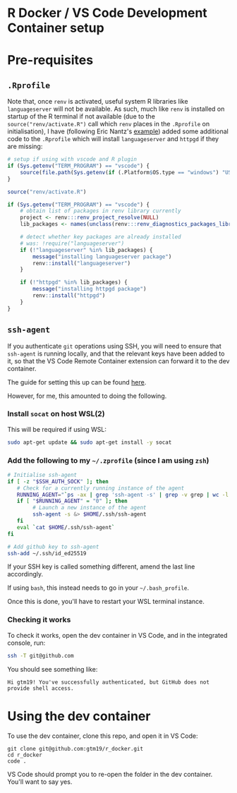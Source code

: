 # R Docker / VS Code Development Container setup

# Pre-requisites

## `.Rprofile`

Note that, once `renv` is activated, useful system R libraries like `languageserver` will not be available. As such, much like `renv` is installed on startup of the R terminal if not available (due to the `source("renv/activate.R")` call which `renv` places in the `.Rprofile` on initialisation), I have (following Eric Nantz's [example](https://github.com/rpodcast/r_dev_projects/blob/master/.devcontainer/README.md#using-renv-with-vs-code)) added some additional code to the `.Rprofile` which will install `languageserver` and `httpgd` if they are missing:

```r
# setup if using with vscode and R plugin
if (Sys.getenv("TERM_PROGRAM") == "vscode") {
    source(file.path(Sys.getenv(if (.Platform$OS.type == "windows") "USERPROFILE" else "HOME"), ".vscode-R", "init.R"))
}

source("renv/activate.R")

if (Sys.getenv("TERM_PROGRAM") == "vscode") {
    # obtain list of packages in renv library currently
    project <- renv:::renv_project_resolve(NULL)
    lib_packages <- names(unclass(renv:::renv_diagnostics_packages_library(project))$Packages)

    # detect whether key packages are already installed
    # was: !require("languageserver")
    if (!"languageserver" %in% lib_packages) {
        message("installing languageserver package")
        renv::install("languageserver")
    }

    if (!"httpgd" %in% lib_packages) {
        message("installing httpgd package")
        renv::install("httpgd")
    }
}

```

## `ssh-agent`

If you authenticate `git` operations using SSH, you will need to ensure that `ssh-agent` is running locally, and that the relevant keys have been added to it, so that the VS Code Remote Container extension can forward it to the dev container.

The guide for setting this up can be found [here](https://code.visualstudio.com/docs/remote/containers#_using-ssh-keys).

However, for me, this amounted to doing the following.

### Install `socat` on host WSL(2)

This will be required if using WSL:

```sh
sudo apt-get update && sudo apt-get install -y socat
```

### Add the following to my `~/.zprofile` (since I am using `zsh`)

```sh
# Initialise ssh-agent
if [ -z "$SSH_AUTH_SOCK" ]; then
   # Check for a currently running instance of the agent
   RUNNING_AGENT="`ps -ax | grep 'ssh-agent -s' | grep -v grep | wc -l | tr -d '[:space:]'`"
   if [ "$RUNNING_AGENT" = "0" ]; then
        # Launch a new instance of the agent
        ssh-agent -s &> $HOME/.ssh/ssh-agent
   fi
   eval `cat $HOME/.ssh/ssh-agent`
fi

# Add github key to ssh-agent
ssh-add ~/.ssh/id_ed25519
```

If your SSH key is called something different, amend the last line accordingly.

If using `bash`, this instead needs to go in your `~/.bash_profile`.

Once this is done, you'll have to restart your WSL terminal instance.

### Checking it works

To check it works, open the dev container in VS Code, and in the integrated console, run:

```sh
ssh -T git@github.com
```

You should see something like:

```
Hi gtm19! You've successfully authenticated, but GitHub does not provide shell access.
```

# Using the dev container

To use the dev container, clone this repo, and open it in VS Code:

```
git clone git@github.com:gtm19/r_docker.git
cd r_docker
code .
```

VS Code should prompt you to re-open the folder in the dev container. You'll want to say yes.
